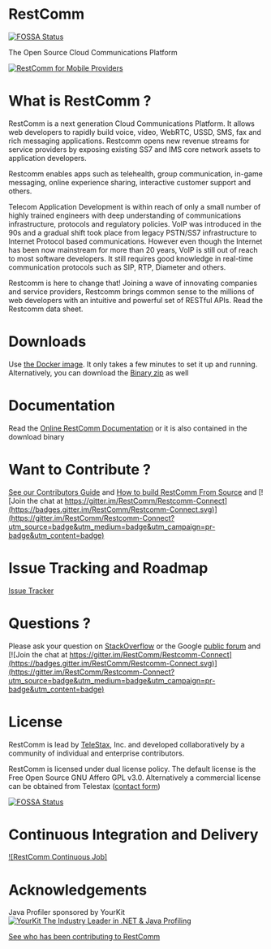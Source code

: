 RestComm
========
[![FOSSA Status](https://app.fossa.io/api/projects/git%2Bhttps%3A%2F%2Fgithub.com%2FRestComm%2FRestcomm-Connect.svg?type=shield)](https://app.fossa.io/projects/git%2Bhttps%3A%2F%2Fgithub.com%2FRestComm%2FRestcomm-Connect?ref=badge_shield)

The Open Source Cloud Communications Platform

[![RestComm for Mobile Providers](http://img.youtube.com/vi/tIlxoeZO8qc/0.jpg)](http://www.youtube.com/watch?v=tIlxoeZO8qc)

What is RestComm ?
========

RestComm is a next generation Cloud Communications Platform. It allows web developers to rapidly build voice, video, WebRTC, USSD, SMS, fax and rich messaging applications. Restcomm opens new revenue streams for service providers by exposing existing SS7 and IMS core network assets to application developers.

Restcomm enables apps such as telehealth, group communication, in-game messaging, online experience sharing, interactive customer support and others.

Telecom Application Development is within reach of only a small number of highly trained engineers with deep understanding of communications infrastructure, protocols and regulatory policies. VoIP was introduced in the 90s and a gradual shift took place from legacy PSTN/SS7 infrastructure to Internet Protocol based communications. However even though the Internet has been now mainstream for more than 20 years, VoIP is still out of reach to most software developers. It still requires good knowledge in real-time communication protocols such as SIP, RTP, Diameter and others.

Restcomm is here to change that! Joining a wave of innovating companies and service providers, Restcomm brings common sense to the millions of web developers with an intuitive and powerful set of RESTful APIs. Read the Restcomm data sheet.

Downloads
========

Use [the Docker image](http://documentation.telestax.com/connect/configuration/docker/Restcomm%20-%20Docker%20Quick%20Start%20Guide.html#restcomm-docker/). It only takes a few minutes to set it up and running.
Alternatively, you can download the [Binary zip](https://www.restcomm.com/downloads/) as well

Documentation
========
Read the [Online RestComm Documentation](http://documentation.telestax.com/connect/) or it is also contained in the download binary

Want to Contribute ? 
========
[See our Contributors Guide](CONTRIBUTING.asciidoc) and [How to build RestComm From Source](http://docs.telestax.com/restcomm-mobicents-building-from-source/) and [![Join the chat at https://gitter.im/RestComm/Restcomm-Connect](https://badges.gitter.im/RestComm/Restcomm-Connect.svg)](https://gitter.im/RestComm/Restcomm-Connect?utm_source=badge&utm_medium=badge&utm_campaign=pr-badge&utm_content=badge)


Issue Tracking and Roadmap
========
[Issue Tracker](https://github.com/RestComm/RestComm-Core/issues)

Questions ?
========
Please ask your question on [StackOverflow](http://stackoverflow.com/questions/tagged/restcomm) or the Google [public forum](http://groups.google.com/group/restcomm) and [![Join the chat at https://gitter.im/RestComm/Restcomm-Connect](https://badges.gitter.im/RestComm/Restcomm-Connect.svg)](https://gitter.im/RestComm/Restcomm-Connect?utm_source=badge&utm_medium=badge&utm_campaign=pr-badge&utm_content=badge)


License
========

RestComm is lead by [TeleStax](http://www.telestax.com/), Inc. and developed collaboratively by a community of individual and enterprise contributors.

RestComm is licensed under dual license policy. The default license is the Free Open Source GNU Affero GPL v3.0. Alternatively a commercial license can be obtained from Telestax ([contact form](http://www.telestax.com/contactus/#InquiryForm))

[![FOSSA Status](https://app.fossa.io/api/projects/git%2Bhttps%3A%2F%2Fgithub.com%2FRestComm%2FRestcomm-Connect.svg?type=large)](https://app.fossa.io/projects/git%2Bhttps%3A%2F%2Fgithub.com%2FRestComm%2FRestcomm-Connect?ref=badge_large)

Continuous Integration and Delivery
========
[![RestComm Continuous Job]](https://cxs.restcomm.com/view/Restcomm/job/UPS_RestComm/)

Acknowledgements
========
Java Profiler sponsored by YourKit 
[![YourKit The Industry Leader in .NET & Java Profiling](https://www.yourkit.com/images/yk_logo.png)](https://www.yourkit.com/)

[See who has been contributing to RestComm](http://www.telestax.com/opensource/acknowledgments/)
